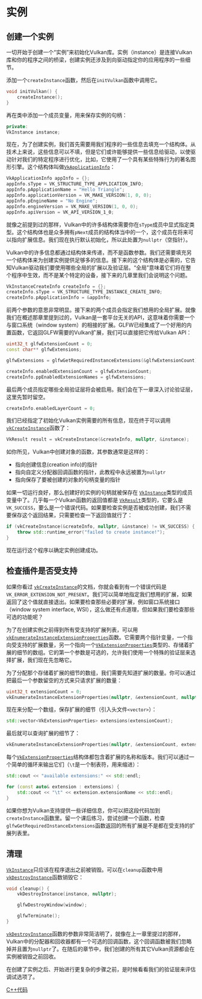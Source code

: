 # 实例

## 创建一个实例

一切开始于创建一个“实例”来初始化Vulkan库。实例（instance）是连接Vulkan库和你的程序之间的桥梁，创建实例还涉及到向驱动指定你的应用程序的一些细节。

添加一个`createInstance`函数，然后在`initVulkan`函数中调用它。

```cpp
void initVulkan() {
    createInstance();
}

```

再在类中添加一个成员变量，用来保存实例的句柄：

```cpp
private:
VkInstance instance;
```

现在，为了创建实例，我们首先需要用我们程序的一些信息去填充一个结构体。从技术上来说，这些信息可以不填，但是它们或许能够提供一些信息给驱动，以使驱动针对我们的特定程序进行优化，比如，它使用了一个具有某些特殊行为的著名图形引擎。这个结构体叫做[`VkApplicationInfo`](https://www.khronos.org/registry/vulkan/specs/1.0/man/html/VkApplicationInfo.html)：

```cpp
VkApplicationInfo appInfo = {};
appInfo.sType = VK_STRUCTURE_TYPE_APPLICATION_INFO;
appInfo.pApplicationName = "Hello Triangle";
appInfo.applicationVersion = VK_MAKE_VERSION(1, 0, 0);
appInfo.pEngineName = "No Engine";
appInfo.engineVersion = VK_MAKE_VERSION(1, 0, 0);
appInfo.apiVersion = VK_API_VERSION_1_0;
```

就像之前提到过的那样，Vulkan中的许多结构体需要你在`sType`成员中显式指定类型。这个结构体也是众多拥有`pNext`成员的结构体当中的一个，这个成员在将来可以指向扩展信息。我们现在执行默认初始化，所以此处置为`nullptr`（空指针）。

Vulkan中的许多信息都通过结构体来传递，而不是函数参数。我们还需要填充另一个结构体来为创建实例提供足够多的信息。接下来的这个结构体是必需的，它告知Vulkan驱动我们要使用哪些全局的扩展以及验证层。“全局”意味着它们将在整个程序中生效，而不是某个特定的设备，接下来的几章里我们会说明这个问题。

```cpp
VkInstanceCreateInfo createInfo = {};
createInfo.sType = VK_STRUCTURE_TYPE_INSTANCE_CREATE_INFO;
createInfo.pApplicationInfo = &appInfo;
```

前两个参数的意思非常明显。接下来的两个成员会指定我们想用的全局扩展。就像我们在概述那章里提到过的，Vulkan是一套平台无关的API，这意味着你需要一个与窗口系统（window system）的相接的扩展。GLFW已经集成了一个好用的内置函数，它返回GLFW需要的Vulkan扩展，我们可以直接把它传给Vulkan API：

```cpp
uint32_t glfwExtensionCount = 0;
const char** glfwExtensions;

glfwExtensions = glfwGetRequiredInstanceExtensions(&glfwExtensionCount);

createInfo.enabledExtensionCount = glfwExtensionCount;
createInfo.ppEnabledExtensionNames = glfwExtensions;
```

最后两个成员指定哪些全局验证层将会被启用。我们会在下一章深入讨论验证层，这里先暂时留空。

```cpp
createInfo.enabledLayerCount = 0;
```

我们已经指定了初始化Vulkan实例需要的所有信息，现在终于可以调用[`vkCreateInstance`](https://www.khronos.org/registry/vulkan/specs/1.0/man/html/vkCreateInstance.html)函数了：

```cpp
VkResult result = vkCreateInstance(&createInfo, nullptr, &instance);
```

如你所见，Vulkan中创建对象的函数，其参数通常是这样的：
* 指向创建信息(creation info)的指针
* 指向自定义分配器回调函数的指针，此教程中永远被置为`nullptr`
* 指向保存了要被创建的对象的句柄变量的指针

如果一切运行良好，那么创建好的实例的句柄就被保存在 [`VkInstance`](https://www.khronos.org/registry/vulkan/specs/1.0/man/html/VkInstance.html)类型的成员变量中了。几乎每一个Vulkan函数的返回值都是 [`VkResult`](https://www.khronos.org/registry/vulkan/specs/1.0/man/html/VkResult.html)类型的，它要么是`VK_SUCCESS`，要么是一个错误代码。如果要检查实例是否被成功创建，我们不需要保存这个返回结果，只需要检查一下返回值就行了：

```cpp
if (vkCreateInstance(&createInfo, nullptr, &instance) != VK_SUCCESS) {
    throw std::runtime_error("failed to create instance!");
}

```

现在运行这个程序以确定实例创建成功。

## 检查插件是否受支持

如果你看过 [`vkCreateInstance`](https://www.khronos.org/registry/vulkan/specs/1.0/man/html/vkCreateInstance.html)的文档，你就会看到有一个错误代码是`VK_ERROR_EXTENSION_NOT_PRESENT`。我们可以简单地指定我们想用的扩展，如果返回了这个值就直接退出。如果要检查那些必要的扩展，例如窗口系统接口（window system interface, WSI），这么做还有点道理，但如果我们要检查那些可选的功能呢？

为了在创建实例之前得到所有受支持的扩展列表，可以用[`vkEnumerateInstanceExtensionProperties`](https://www.khronos.org/registry/vulkan/specs/1.0/man/html/vkEnumerateInstanceExtensionProperties.html)函数。它需要两个指针变量，一个指向受支持的扩展数量，另一个指向一个[`VkExtensionProperties`](https://www.khronos.org/registry/vulkan/specs/1.0/man/html/VkExtensionProperties.html)类型的、存储着扩展的细节的数组。它的第一个参数是可选的，允许我们使用一个特殊的验证层来选择扩展，我们现在先忽略它。

为了分配那个存储着扩展的细节的数组，我们需要先知道扩展的数量。你可以通过把最后一个参数留空的方式来只请求扩展的数量：

```cpp
uint32_t extensionCount = 0;
vkEnumerateInstanceExtensionProperties(nullptr, &extensionCount, nullptr);

```

现在来分配一个数组，保存扩展的细节（引入头文件`<vector>`）：

```cpp
std::vector<VkExtensionProperties> extensions(extensionCount);

```

最后就可以查询扩展的细节了：

```cpp
vkEnumerateInstanceExtensionProperties(nullptr, &extensionCount, extensions.data());

```

每个[`VkExtensionProperties`](https://www.khronos.org/registry/vulkan/specs/1.0/man/html/VkExtensionProperties.html)结构体都包含着扩展的名称和版本。我们可以通过一个简单的循环来输出它们（`\t`是一个制表符，用来缩进）：

```cpp
std::cout << "available extensions:" << std::endl;

for (const auto& extension : extensions) {
    std::cout << "\t" << extension.extensionName << std::endl;
}

```

如果你想为Vulkan支持提供一些详细信息，你可以把这段代码加到`createInstance`函数里。留一个课后练习，尝试创建一个函数，检查`glfwGetRequiredInstanceExtensions`函数返回的所有扩展是不是都在受支持的扩展列表里。

## 清理

[`VkInstance`](https://www.khronos.org/registry/vulkan/specs/1.0/man/html/VkInstance.html)只应该在程序退出之前被销毁。可以在`cleanup`函数中用[`vkDestroyInstance`](https://www.khronos.org/registry/vulkan/specs/1.0/man/html/vkDestroyInstance.html)函数销毁它：

```cpp
void cleanup() {
    vkDestroyInstance(instance, nullptr);

    glfwDestroyWindow(window);

    glfwTerminate();
}

```

[`vkDestroyInstance`](https://www.khronos.org/registry/vulkan/specs/1.0/man/html/vkDestroyInstance.html)函数的参数非常简洁明了，就像在上一章里提过的那样，Vulkan中的分配器和回收器都有一个可选的回调函数，这个回调函数被我们忽略掉并且置为`nullptr`了。在随后的章节中，我们创建的所有其它Vulkan资源都会在实例被销毁之前回收。

在创建了实例之后、开始进行更复杂的步骤之前，是时候看看我们的验证层来评估调试选项了。

[C++代码](https://vulkan-tutorial.com/code/01_instance_creation.cpp)